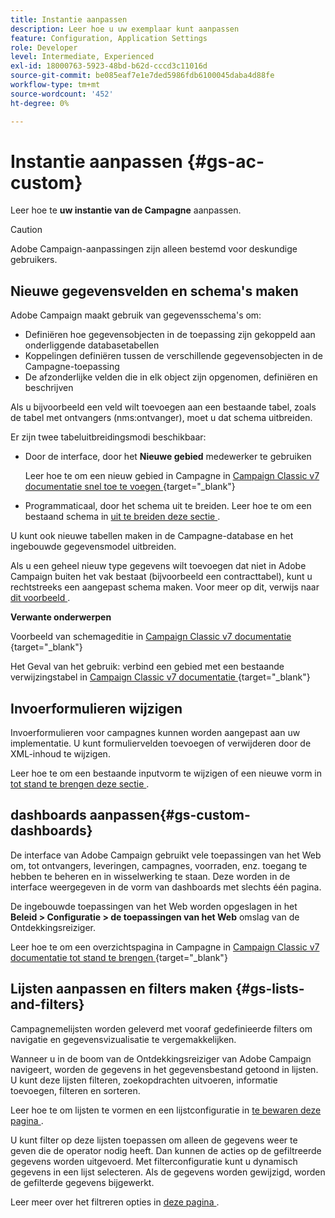 ```yaml
---
title: Instantie aanpassen
description: Leer hoe u uw exemplaar kunt aanpassen
feature: Configuration, Application Settings
role: Developer
level: Intermediate, Experienced
exl-id: 18000763-5923-48bd-b62d-cccd3c11016d
source-git-commit: be085eaf7e1e7ded5986fdb6100045daba4d88fe
workflow-type: tm+mt
source-wordcount: '452'
ht-degree: 0%

---
```


# Instantie aanpassen {#gs-ac-custom}

Leer hoe te **uw instantie van de Campagne** aanpassen.

>[!CAUTION]
>
>Adobe Campaign-aanpassingen zijn alleen bestemd voor deskundige gebruikers.

## Nieuwe gegevensvelden en schema&#39;s maken

Adobe Campaign maakt gebruik van gegevensschema&#39;s om:

* Definiëren hoe gegevensobjecten in de toepassing zijn gekoppeld aan onderliggende databasetabellen
* Koppelingen definiëren tussen de verschillende gegevensobjecten in de Campagne-toepassing
* De afzonderlijke velden die in elk object zijn opgenomen, definiëren en beschrijven

Als u bijvoorbeeld een veld wilt toevoegen aan een bestaande tabel, zoals de tabel met ontvangers (nms:ontvanger), moet u dat schema uitbreiden.

Er zijn twee tabeluitbreidingsmodi beschikbaar:

* Door de interface, door het **Nieuwe gebied** medewerker te gebruiken

  Leer hoe te om een nieuw gebied in Campagne in [ Campaign Classic v7 documentatie snel toe te voegen ](https://experienceleague.adobe.com/docs/campaign-classic/using/configuring-campaign-classic/editing-schemas/new-field-wizard.html?lang=nl-NL#configuring-campaign-classic){target="_blank"}

* Programmaticaal, door het schema uit te breiden. Leer hoe te om een bestaand schema in [ uit te breiden deze sectie ](../dev/extend-schema.md).

U kunt ook nieuwe tabellen maken in de Campagne-database en het ingebouwde gegevensmodel uitbreiden.

Als u een geheel nieuw type gegevens wilt toevoegen dat niet in Adobe Campaign buiten het vak bestaat (bijvoorbeeld een contracttabel), kunt u rechtstreeks een aangepast schema maken. Voor meer op dit, verwijs naar [ dit voorbeeld ](../dev/create-schema.md#example--creating-a-contract-table).

**Verwante onderwerpen**

Voorbeeld van schemageditie in [ Campaign Classic v7 documentatie ](https://experienceleague.adobe.com/docs/campaign-classic/using/configuring-campaign-classic/editing-schemas/examples-of-schemas-edition.html?lang=nl-NL#configuring-campaign-classic){target="_blank"}

Het Geval van het gebruik: verbind een gebied met een bestaande verwijzingstabel in [ Campaign Classic v7 documentatie ](https://experienceleague.adobe.com/docs/campaign-classic/using/configuring-campaign-classic/editing-schemas/examples-of-schemas-edition.html?lang=nl-NL#uc-link){target="_blank"}


## Invoerformulieren wijzigen

Invoerformulieren voor campagnes kunnen worden aangepast aan uw implementatie. U kunt formuliervelden toevoegen of verwijderen door de XML-inhoud te wijzigen.

Leer hoe te om een bestaande inputvorm te wijzigen of een nieuwe vorm in [ tot stand te brengen deze sectie ](../dev/forms.md).

## dashboards aanpassen{#gs-custom-dashboards}

De interface van Adobe Campaign gebruikt vele toepassingen van het Web om, tot ontvangers, leveringen, campagnes, voorraden, enz. toegang te hebben te beheren en in wisselwerking te staan. Deze worden in de interface weergegeven in de vorm van dashboards met slechts één pagina.

De ingebouwde toepassingen van het Web worden opgeslagen in het **Beleid > Configuratie > de toepassingen van het Web** omslag van de Ontdekkingsreiziger.

Leer hoe te om een overzichtspagina in Campagne in [ Campaign Classic v7 documentatie tot stand te brengen ](https://experienceleague.adobe.com/docs/campaign-classic/using/designing-content/web-applications/use-cases--creating-overviews.html?lang=nl-NL#creating-a-single-page-web-application){target="_blank"}


## Lijsten aanpassen en filters maken {#gs-lists-and-filters}

Campagnemelijsten worden geleverd met vooraf gedefinieerde filters om navigatie en gegevensvizualisatie te vergemakkelijken.

Wanneer u in de boom van de Ontdekkingsreiziger van Adobe Campaign navigeert, worden de gegevens in het gegevensbestand getoond in lijsten. U kunt deze lijsten filteren, zoekopdrachten uitvoeren, informatie toevoegen, filteren en sorteren.

Leer hoe te om lijsten te vormen en een lijstconfiguratie in [ te bewaren deze pagina ](../start/campaign-ui.md).

U kunt filter op deze lijsten toepassen om alleen de gegevens weer te geven die de operator nodig heeft. Dan kunnen de acties op de gefiltreerde gegevens worden uitgevoerd. Met filterconfiguratie kunt u dynamisch gegevens in een lijst selecteren. Als de gegevens worden gewijzigd, worden de gefilterde gegevens bijgewerkt.

Leer meer over het filtreren opties in [ deze pagina ](../audiences/create-filters.md).
